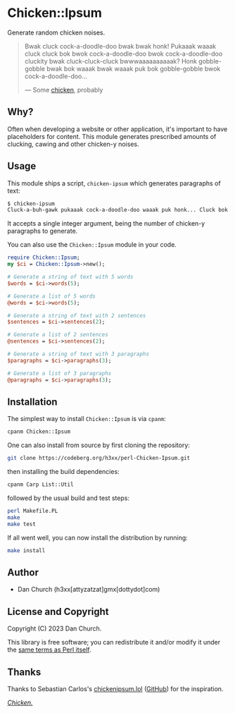 # Chicken::Ipsum

Generate random chicken noises.

> Bwak cluck cock-a-doodle-doo bwak bwak honk! Pukaaak waaak cluck cluck bok
> bwok cock-a-doodle-doo bwok cock-a-doodle-doo cluckity bwak cluck-cluck-cluck
> bwwwaaaaaaaaaak? Honk gobble-gobble bwak bok waaak bwak waaak puk bok
> gobble-gobble bwok cock-a-doodle-doo...
>
> &mdash; Some [chicken][chicken-chicken-chicken], probably

## Why?

Often when developing a website or other application, it's important to have
placeholders for content. This module generates prescribed amounts of clucking,
cawing and other chicken-y noises.

## Usage

This module ships a script, `chicken-ipsum` which generates paragraphs of text:

```sh
$ chicken-ipsum
Cluck-a-buh-gawk pukaaak cock-a-doodle-doo waaak puk honk... Cluck bok cluck cluck-a-buh-gawk cock-a-doodle-doo cluck cluckity! Cluck-a-buh-gawk honk waaak cluck bwak cock-a-doodle-doo honk. Waaak cluck-cluck-cluck cock-a-doodle-doo bwak pukaaak cluck-cluck-cluck cluck-cluck-cluck cluck-a-buh-gawk pukaaak. Bok pukaaak bok honk. Bwak cluckity bwwwaaaaaaaaaak bwok gobble-gobble bwok cluck cluck-a-buh-gawk bok cluck-cluck-cluck cluck pukaaak...
```

It accepts a single integer argument, being the number of chicken-y paragraphs to generate.

You can also use the `Chicken::Ipsum` module in your code.

```perl
require Chicken::Ipsum;
my $ci = Chicken::Ipsum->new();

# Generate a string of text with 5 words
$words = $ci->words(5);

# Generate a list of 5 words
@words = $ci->words(5);

# Generate a string of text with 2 sentences
$sentences = $ci->sentences(2);

# Generate a list of 2 sentences
@sentences = $ci->sentences(2);

# Generate a string of text with 3 paragraphs
$paragraphs = $ci->paragraphs(3);

# Generate a list of 3 paragraphs
@paragraphs = $ci->paragraphs(3);
```

## Installation

The simplest way to install `Chicken::Ipsum` is via `cpanm`:

```sh
cpanm Chicken::Ipsum
```

One can also install from source by first cloning the repository:

```sh
git clone https://codeberg.org/h3xx/perl-Chicken-Ipsum.git
```

then installing the build dependencies:

```sh
cpanm Carp List::Util
```

followed by the usual build and test steps:

```sh
perl Makefile.PL
make
make test
```

If all went well, you can now install the distribution by running:

```sh
make install
```

## Author

- Dan Church (h3xx[attyzatzat]gmx[dottydot]com)

## License and Copyright

Copyright (C) 2023 Dan Church.

This library is free software; you can redistribute it and/or modify it under
the [same terms as Perl itself](https://dev.perl.org/licenses/).

## Thanks

Thanks to Sebastian Carlos's [chickenipsum.lol](https://chickenipsum.lol/)
([GitHub](https://github.com/sebastiancarlos/chicken-ipsum)) for the inspiration.

*[Chicken.][chicken-chicken-chicken]*

[chicken-chicken-chicken]: https://isotropic.org/papers/chicken.pdf
